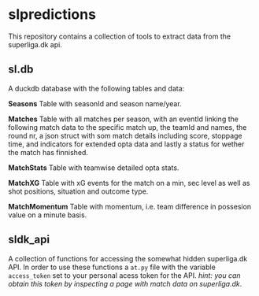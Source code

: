 # slpredictions

This repository contains a collection of tools to extract data from the superliga.dk api.

## sl.db

A duckdb database with the following tables and data:

**Seasons**
Table with seasonId and season name/year.

**Matches**
Table with all matches per season, with an eventId linking the following match data to the specific match up, the teamId and names, the round nr, a json struct with som match details including score, stoppage time, and indicators for extended opta data and lastly a status for wether the match has finnished.

**MatchStats**
Table with teamwise detailed opta stats.

**MatchXG**
Table with xG events for the match on a min, sec level as well as shot positions, situation and outcome type.

**MatchMomentum**
Table with momentum, i.e. team difference in possesion value on a minute basis.

## sldk_api

A collection of functions for accessing the somewhat hidden superliga.dk API. In order to use these functions a `at.py` file with the variable `access_token` set to your personal acess token for the API. *hint: you can obtain this token by inspecting a page with match data on superliga.dk*. 
